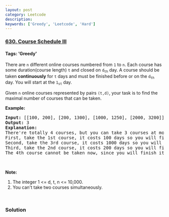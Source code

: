 ```yaml
---
layout: post
category: Leetcode
description: 
keywords: ['Greedy', 'Leetcode', 'Hard']
---
```

### [630. Course Schedule III](https://leetcode.com/problems/course-schedule-iii)

#### Tags: 'Greedy'

<div class="content__u3I1 question-content__JfgR"><div><p>There are <code>n</code> different online courses numbered from <code>1</code> to <code>n</code>. Each course has some duration(course length) <code>t</code> and closed on <code>d<sub>th</sub></code> day. A course should be taken <b>continuously</b> for <code>t</code> days and must be finished before or on the <code>d<sub>th</sub></code> day. You will start at the <code>1<sub>st</sub></code> day.</p>
<p>Given <code>n</code> online courses represented by pairs <code>(t,d)</code>, your task is to find the maximal number of courses that can be taken.</p>
<p><b>Example:</b></p>
<pre><b>Input:</b> [[100, 200], [200, 1300], [1000, 1250], [2000, 3200]]
<b>Output:</b> 3
<b>Explanation:</b> 
There're totally 4 courses, but you can take 3 courses at most:
First, take the 1st course, it costs 100 days so you will finish it on the 100th day, and ready to take the next course on the 101st day.
Second, take the 3rd course, it costs 1000 days so you will finish it on the 1100th day, and ready to take the next course on the 1101st day. 
Third, take the 2nd course, it costs 200 days so you will finish it on the 1300th day. 
The 4th course cannot be taken now, since you will finish it on the 3300th day, which exceeds the closed date.
</pre>
<p> </p>
<p><b>Note:</b></p>
<ol>
<li>The integer 1 &lt;= d, t, n &lt;= 10,000.</li>
<li>You can't take two courses simultaneously.</li>
</ol>
<p> </p>
</div></div>

### Solution
